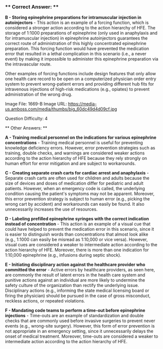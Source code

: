 ### ** Correct Answer: **

**B - Storing epinephrine preparations for intramuscular injection in autoinjectors** - This action is an example of a forcing function, which is considered a stronger action according to the action hierarchy of HFE. The storage of 1:1000 preparations of epinephrine (only used in anaphylaxis and for intramuscular injection) in epinephrine autoinjectors guarantees the correct route of administration of this highly concentrated epinephrine preparation. This forcing function would have prevented the medication error that resulted in a lethal complication in this scenario (i.e., a never event) by making it impossible to administer this epinephrine preparation via the intravascular route.

Other examples of forcing functions include design features that only allow one health care record to be open on a computerized physician order entry system to prevent wrong-patient errors and providing different hub fits for intravenous injections of high-risk medications (e.g., opiates) to prevent administration of the wrong drug.

Image File: 1669-B
Image URL: https://media-us.amboss.com/media/thumbs/big_60dc49d4d09cf.jpg

Question Difficulty: 4

** Other Answers: **

**A - Training medical personnel on the indications for various epinephrine concentrations** - Training medical personnel is useful for preventing knowledge deficiency errors. However, error prevention strategies such as training, double checks, and warnings are considered weaker actions according to the action hierarchy of HFE because they rely strongly on human effort for error mitigation and are subject to workarounds.

**C - Creating separate crash carts for cardiac arrest and anaphylaxis** - Separate crash carts are often used for children and adults because the size of devices and doses of medication differ for pediatric and adult patients. However, when an emergency code is called, the underlying condition causing the patient's symptoms may not be apparent. Moreover, this error prevention strategy is subject to human error (e.g., picking the wrong cart by accident) and workarounds can easily be found. It also unnecessarily increases the use of resources.

**D - Labeling prefilled epinephrine syringes with the correct indication instead of concentration** - This action is an example of a visual cue that could have helped to prevent the medication error in this scenario, since it is easier to distinguish words than concentrations that almost look alike (e.g., 1:1000 can easily be misread as 1:10,000 or vice versa). However, visual cues are considered a weaker to intermediate action according to the action hierarchy of HFE. Moreover, there is more than one indication for 1:10,000 epinephrine (e.g., infusions during septic shock).

**E - Initiating disciplinary action against the healthcare provider who committed the error** - Active errors by healthcare providers, as seen here, are commonly the result of latent errors in the health care system and punitive actions against an individual are more likely to undermine the safety culture of the organization than rectify the underlying issue. Disciplinary actions (e.g., informing the state medical licensing board or firing the physician) should be pursued in the case of gross misconduct, reckless actions, or repeated violations.

**F - Mandating code teams to perform a time-out before epinephrine injections** - Time-outs are an example of standardization and double checks that are commonly used before invasive surgeries to prevent never events (e.g., wrong-site surgery). However, this form of error prevention is not appropriate in an emergency setting, since it unnecessarily delays the onset of medical treatment. Moreover, time-outs are considered a weaker to intermediate action according to the action hierarchy of HFE.

